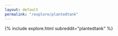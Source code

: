 ```yaml
---
layout: default
permalink: "/explore/plantedtank"
---
```


<link rel="stylesheet" type="text/css" href="/static/css/explore.css">
{% include explore.html subreddit="plantedtank" %}
